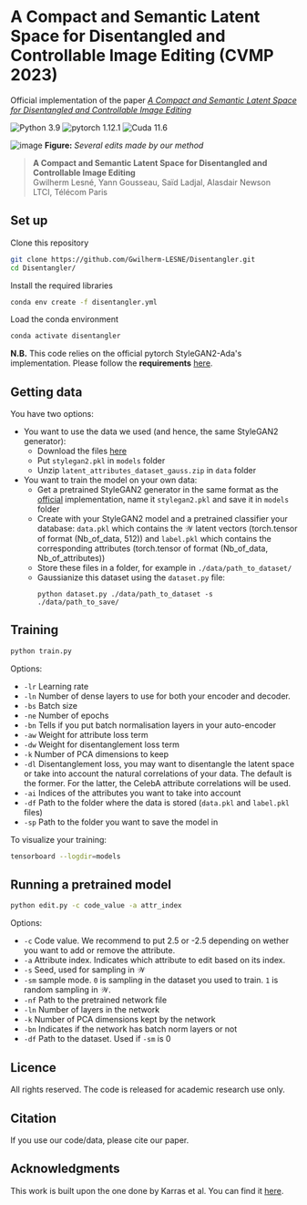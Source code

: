 # A Compact and Semantic Latent Space for Disentangled and Controllable Image Editing (CVMP 2023)

Official implementation of the paper [*A Compact and Semantic Latent Space for Disentangled and Controllable Image Editing*](https://dl.acm.org/doi/10.1145/3626495.3626508)

![Python 3.9](https://img.shields.io/badge/Python-3.9-blue.svg)
![pytorch 1.12.1](https://img.shields.io/badge/Pytorch-1.12.0-blue.svg)
![Cuda 11.6](https://img.shields.io/badge/Cuda-11.6-yellow.svg)

![image](./data/figure.png)
**Figure:** *Several edits made by our method*

> **A Compact and Semantic Latent Space for Disentangled and Controllable Image Editing** <br>
>  Gwilherm Lesné, Yann Gousseau, Saïd Ladjal, Alasdair Newson <br>
>  LTCI, Télécom Paris <br>

## Set up

Clone this repository
```bash
git clone https://github.com/Gwilherm-LESNE/Disentangler.git
cd Disentangler/
```

Install the required libraries
```bash
conda env create -f disentangler.yml
```

Load the conda environment
```bash
conda activate disentangler
```
**N.B.** This code relies on the official pytorch StyleGAN2-Ada's implementation. Please follow the **requirements** [here](https://github.com/NVlabs/stylegan2-ada-pytorch).

## Getting data

You have two options: 
- You want to use the data we used (and hence, the same StyleGAN2 generator):
  - Download the files [here](https://drive.google.com/drive/folders/1MJbEHwa0sYolDI4W3vYUmv-j8fXqak_u?usp=sharing)
  - Put `stylegan2.pkl` in `models` folder
  - Unzip `latent_attributes_dataset_gauss.zip` in `data` folder
- You want to train the model on your own data:
  - Get a pretrained StyleGAN2 generator in the same format as the [official](https://github.com/NVlabs/stylegan2-ada-pytorch) implementation, name it `stylegan2.pkl` and save it in `models` folder
  - Create with your StyleGAN2 model and a pretrained classifier your database: `data.pkl` which contains the $\mathcal{W}$ latent vectors (torch.tensor of format (Nb_of_data, 512)) and `label.pkl` which contains the corresponding attributes (torch.tensor of format (Nb_of_data, Nb_of_attributes))
  - Store these files in a folder, for example in `./data/path_to_dataset/`
  - Gaussianize this dataset using the `dataset.py` file:
    ```
    python dataset.py ./data/path_to_dataset -s ./data/path_to_save/
    ```

## Training

```bash
python train.py
```
Options:
  - `-lr` Learning rate
  - `-ln` Number of dense layers to use for both your encoder and decoder.
  - `-bs` Batch size
  - `-ne` Number of epochs
  - `-bn` Tells if you put batch normalisation layers in your auto-encoder
  - `-aw` Weight for attribute loss term
  - `-dw` Weight for disentanglement loss term
  - `-k` Number of PCA dimensions to keep
  - `-dl` Disentanglement loss, you may want to disentangle the latent space or take into account the natural correlations of your data. The default is the former. For the latter, the CelebA attribute correlations will be used.
  - `-ai` Indices of the attributes you want to take into account
  - `-df` Path to the folder where the data is stored (`data.pkl` and `label.pkl` files)
  - `-sp` Path to the folder you want to save the model in

To visualize your training:
```bash
tensorboard --logdir=models
```

## Running a pretrained model

```bash
python edit.py -c code_value -a attr_index
```
Options:
  - `-c` Code value. We recommend to put 2.5 or -2.5 depending on wether you want to add or remove the attribute.
  - `-a` Attribute index. Indicates which attribute to edit based on its index.
  - `-s` Seed, used for sampling in $\mathcal{W}$
  - `-sm` sample mode. `0` is sampling in the dataset you used to train. `1` is random sampling in $\mathcal{W}$.
  - `-nf` Path to the pretrained network file
  - `-ln` Number of layers in the network
  - `-k` Number of PCA dimensions kept by the network
  - `-bn` Indicates if the network has batch norm layers or not
  - `-df` Path to the dataset. Used if `-sm` is 0

## Licence

All rights reserved. The code is released for academic research use only.

## Citation

If you use our code/data, please cite our paper.

## Acknowledgments

This work is built upon the one done by Karras et al. You can find it [here](https://github.com/NVlabs/stylegan2-ada-pytorch). 
